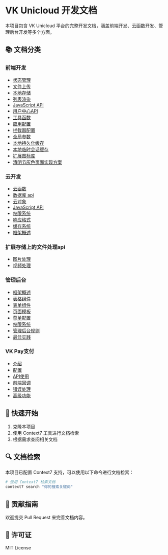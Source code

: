 # VK Unicloud 开发文档

本项目包含 VK Unicloud 平台的完整开发文档，涵盖前端开发、云函数开发、管理后台开发等多个方面。

## 📚 文档分类

### 前端开发
- [状态管理](frontend-state-management.md)
- [文件上传](frontend-file-upload.md)
- [本地存储](frontend-local-storage.md)
- [列表渲染](frontend-list-rendering.md)
- [JavaScript API](frontend-javascript-api.md)
- [用户中心API](frontend-user-center-api.md)
- [工具函数](frontend-utility-functions.md)
- [应用配置](frontend-app-config.md)
- [拦截器配置](frontend-interceptor-config.md)
- [全局参数](frontend-global-params.md)
- [本地持久化缓存](frontend-local-storage.md)
- [本地临时会话缓存](frontend-session-storage.md) 
- [扩展图标库](frontend-icon.md)
- [清明节灰色页面实现方案](frontend-is-qingming.md)

### 云开发
- [云函数](cloud-function-development.md)
- [数据库 api](cloud-database-development.md)
- [云对象](cloud-object-development.md)
- [JavaScript API](cloud-javascript-api.md)
- [权限系统](cloud-permission-system.md)
- [响应格式](cloud-response-format.md)
- [缓存系统](cloud-cache-system.md)
- [框架概述](cloud-framework-overview.md)

### 扩展存储上的文件处理api
- [图片处理](cloud-ext-storage-images.md)
- [视频处理](cloud-ext-storage-videos.md)

### 管理后台
- [框架概述](admin-framework-overview.md)
- [表格组件](admin-table-component.md)
- [表单组件](admin-form-component.md)
- [页面模板](admin-page-templates.md)
- [菜单配置](admin-menu-config.md)
- [权限系统](admin-permission-system.md)
- [管理后台规则](frontend-admin-rules.md)
- [最佳实践](admin-best-practices.md)

### VK Pay支付
- [介绍](vk-pay-introduction.md)
- [配置](vk-pay-configuration.md)
- [API使用](vk-pay-api-usage.md)
- [前端回调](vk-pay-callback-frontend.md)
- [错误处理](vk-pay-error-handling.md)
- [高级功能](vk-pay-advanced.md)

## 🚀 快速开始

1. 克隆本项目
2. 使用 Context7 工具进行文档检索
3. 根据需求查阅相关文档

## 🔍 文档检索

本项目已配置 Context7 支持，可以使用以下命令进行文档检索：

```bash
# 使用 Context7 检索文档
context7 search "你的搜索关键词"
```

## 📝 贡献指南

欢迎提交 Pull Request 来完善文档内容。

## 📄 许可证

MIT License